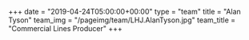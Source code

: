 +++
date = "2019-04-24T05:00:00+00:00"
type = "team"
title = "Alan Tyson"
team_img = "/pageimg/team/LHJ.AlanTyson.jpg"
team_title = "Commercial Lines Producer"
+++